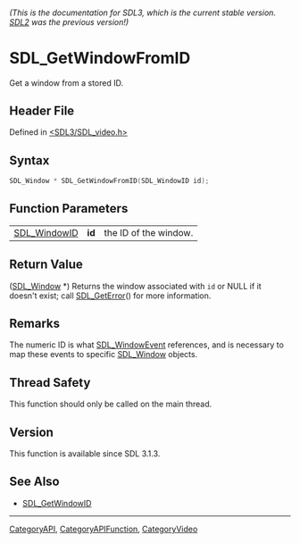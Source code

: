 ###### (This is the documentation for SDL3, which is the current stable version. [SDL2](https://wiki.libsdl.org/SDL2/) was the previous version!)
# SDL_GetWindowFromID

Get a window from a stored ID.

## Header File

Defined in [<SDL3/SDL_video.h>](https://github.com/libsdl-org/SDL/blob/main/include/SDL3/SDL_video.h)

## Syntax

```c
SDL_Window * SDL_GetWindowFromID(SDL_WindowID id);
```

## Function Parameters

|                              |        |                       |
| ---------------------------- | ------ | --------------------- |
| [SDL_WindowID](SDL_WindowID) | **id** | the ID of the window. |

## Return Value

([SDL_Window](SDL_Window) *) Returns the window associated with `id` or
NULL if it doesn't exist; call [SDL_GetError](SDL_GetError)() for more
information.

## Remarks

The numeric ID is what [SDL_WindowEvent](SDL_WindowEvent) references, and
is necessary to map these events to specific [SDL_Window](SDL_Window)
objects.

## Thread Safety

This function should only be called on the main thread.

## Version

This function is available since SDL 3.1.3.

## See Also

- [SDL_GetWindowID](SDL_GetWindowID)

----
[CategoryAPI](CategoryAPI), [CategoryAPIFunction](CategoryAPIFunction), [CategoryVideo](CategoryVideo)

